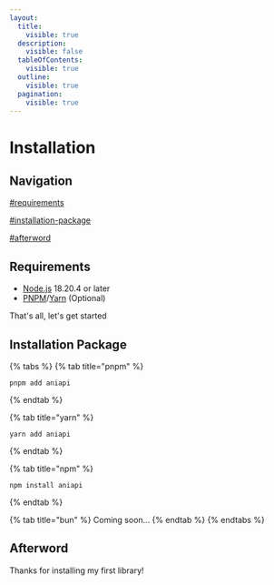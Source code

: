 ```yaml
---
layout:
  title:
    visible: true
  description:
    visible: false
  tableOfContents:
    visible: true
  outline:
    visible: true
  pagination:
    visible: true
---
```


# Installation

## Navigation

[#requirements](installation.md#requirements "mention")

[#installation-package](installation.md#installation-package "mention")

[#afterword](installation.md#afterword "mention")

## Requirements

* [Node.js](https://nodejs.org/) 18.20.4 or later
* [PNPM](https://pnpm.io/)/[Yarn](https://yarnpkg.com/) (Optional)

That's all, let's get started

## Installation Package



{% tabs %}
{% tab title="pnpm" %}
```
pnpm add aniapi
```
{% endtab %}

{% tab title="yarn" %}
```
yarn add aniapi
```
{% endtab %}

{% tab title="npm" %}
```
npm install aniapi
```
{% endtab %}

{% tab title="bun" %}
Coming soon...
{% endtab %}
{% endtabs %}

## Afterword

Thanks for installing my first library!
